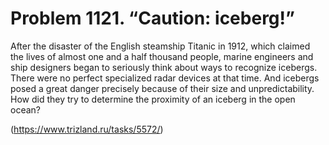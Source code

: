 # Problem 1121. “Caution: iceberg!”

After the disaster of the English steamship Titanic in 1912, which claimed the lives of almost one and a half thousand people, marine engineers and ship designers began to seriously think about ways to recognize icebergs. There were no perfect specialized radar devices at that time. And icebergs posed a great danger precisely because of their size and unpredictability. How did they try to determine the proximity of an iceberg in the open ocean?

(https://www.trizland.ru/tasks/5572/)
